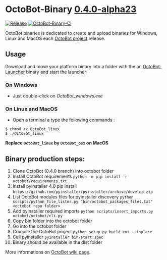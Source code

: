 # OctoBot-Binary [0.4.0-alpha23](https://github.com/Drakkar-Software/OctoBot/tree/dev/docs/CHANGELOG.md)
[![Release](https://img.shields.io/github/downloads/Drakkar-Software/OctoBot-Binary/total.svg)](https://github.com/Drakkar-Software/OctoBot-Binary/releases)
[![OctoBot-Binary-CI](https://github.com/Drakkar-Software/OctoBot-Binary/workflows/OctoBot-Binary-CI/badge.svg)](https://github.com/Drakkar-Software/OctoBot-Binary/actions)

OctoBot binaries is dedicated to create and upload binaries for Windows, Linux and MacOS each [OctoBot project](https://github.com/Drakkar-Software/OctoBot) release.

## Usage
Download and move your platform binary into a folder with the an [OctoBot-Launcher](https://github.com/Drakkar-Software/OctoBot-Launcher) binary and start the launcher

### On Windows
- Just double-click on *OctoBot_windows.exe*

### On Linux and MacOS
- Open a terminal a type the following commands :
```
$ chmod +x OctoBot_linux
$ ./OctoBot_linux
```

**Replace `OctoBot_linux` by `OctoBot_osx` on MacOS**

## Binary production steps:
1. Clone OctoBot (0.4.0 branch) into octobot folder
2. Install OctoBot requirements  `python -m pip install -r octobot/requirements.txt`
3. Install pyinstaller 4.0 pip install  `https://github.com/pyinstaller/pyinstaller/archive/develop.zip`
4. List OctoBot modules files for pyinstaller discovery  `python scripts/python_file_lister.py "bin/octobot_packages_files.txt" <octobot repo folder>`
5. Add pyinstaller required imports  `python scripts/insert_imports.py octobot/octobot/cli.py`
6. Copy bin folder into the octobot folder
7. Go into the octobot folder
8. Compile the OctoBot project `python setup.py build_ext --inplace`
9. Call pyinstaller  `pyinstaller bin\start.spec`
10. Binary should be available in the dist folder

More informations on [OctoBot wiki page](https://github.com/Drakkar-Software/OctoBot/wiki/Installation).
